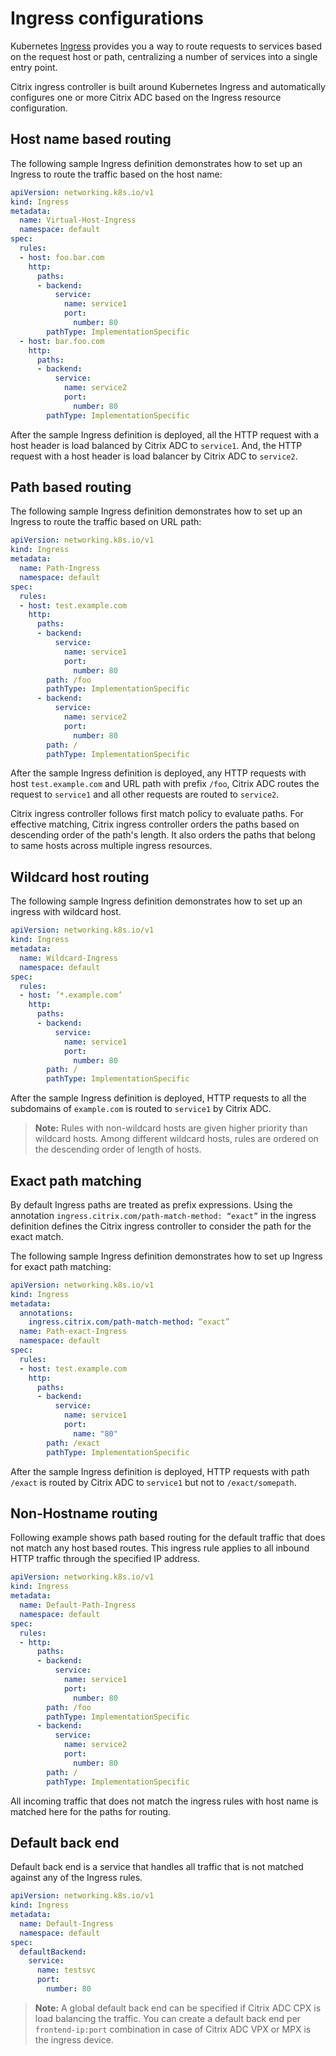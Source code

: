 # Ingress configurations

Kubernetes [Ingress](https://kubernetes.io/docs/concepts/services-networking/ingress/) provides you a way to route requests to services based on the request host or path, centralizing a number of services into a single entry point.

Citrix ingress controller is built around Kubernetes Ingress and automatically configures one or more Citrix ADC based on the Ingress resource configuration.

## Host name based routing

The following sample Ingress definition demonstrates how to set up an Ingress to route the traffic based on the host name:

```yml
apiVersion: networking.k8s.io/v1
kind: Ingress
metadata:
  name: Virtual-Host-Ingress
  namespace: default
spec:
  rules:
  - host: foo.bar.com
    http:
      paths:
      - backend:
          service:
            name: service1
            port:
              number: 80
        pathType: ImplementationSpecific
  - host: bar.foo.com
    http:
      paths:
      - backend:
          service:
            name: service2
            port:
              number: 80
        pathType: ImplementationSpecific
```

After the sample Ingress definition is deployed, all the HTTP request with a host header is load balanced by Citrix ADC to `service1`. And, the HTTP request with a host header is load balancer by Citrix ADC to `service2`.

## Path based routing

The following sample Ingress definition demonstrates how to set up an Ingress to route the traffic based on URL path:

```yml
apiVersion: networking.k8s.io/v1
kind: Ingress
metadata:
  name: Path-Ingress
  namespace: default
spec:
  rules:
  - host: test.example.com
    http:
      paths:
      - backend:
          service:
            name: service1
            port:
              number: 80
        path: /foo
        pathType: ImplementationSpecific
      - backend:
          service:
            name: service2
            port:
              number: 80
        path: /
        pathType: ImplementationSpecific
```

After the sample Ingress definition is deployed, any HTTP requests with host `test.example.com` and URL path with prefix `/foo`, Citrix ADC routes the request to `service1` and all other requests are routed to `service2`.

Citrix ingress controller follows first match policy to evaluate paths. For effective matching, Citrix ingress controller orders the paths based on descending order of the path's length. It also orders the paths that belong to same hosts across multiple ingress resources.

## Wildcard host routing

The following sample Ingress definition demonstrates how to set up an ingress with wildcard host.

```yml
apiVersion: networking.k8s.io/v1
kind: Ingress
metadata:
  name: Wildcard-Ingress
  namespace: default
spec:
  rules:
  - host: ’*.example.com’
    http:
      paths:
      - backend:
          service:
            name: service1
            port:
              number: 80
        path: /
        pathType: ImplementationSpecific
```

After the sample Ingress definition is deployed, HTTP requests to all the subdomains of `example.com` is routed to `service1` by Citrix ADC.

>**Note:**
> Rules with non-wildcard hosts are given higher priority than wildcard hosts. Among different wildcard hosts, rules are ordered on the descending order of length of hosts.

## Exact path matching

By default Ingress paths are treated as prefix expressions. Using the annotation `ingress.citrix.com/path-match-method: “exact”` in the ingress definition defines the Citrix ingress controller to consider the path for the exact match.

The following sample Ingress definition demonstrates how to set up Ingress for exact path matching:

```yml
apiVersion: networking.k8s.io/v1
kind: Ingress
metadata:
  annotations:
    ingress.citrix.com/path-match-method: “exact”
  name: Path-exact-Ingress
  namespace: default
spec:
  rules:
  - host: test.example.com
    http:
      paths:
      - backend:
          service:
            name: service1
            port:
              name: "80"
        path: /exact
        pathType: ImplementationSpecific
```

After the sample Ingress definition is deployed, HTTP requests with path `/exact` is routed by Citrix ADC to `service1` but not to `/exact/somepath`.

## Non-Hostname routing

Following example shows path based routing for the default traffic that does not match any host based routes. This ingress rule applies to all inbound HTTP traffic through the specified IP address.

```yml
apiVersion: networking.k8s.io/v1
kind: Ingress
metadata:
  name: Default-Path-Ingress
  namespace: default
spec:
  rules:
  - http:
      paths:
      - backend:
          service:
            name: service1
            port:
              number: 80
        path: /foo
        pathType: ImplementationSpecific
      - backend:
          service:
            name: service2
            port:
              number: 80
        path: /
        pathType: ImplementationSpecific
```

All incoming traffic that does not match the ingress rules with host name is matched here for the paths for routing.

## Default back end

Default back end is a service that handles all traffic that is not matched against any of the Ingress rules.

```yml
apiVersion: networking.k8s.io/v1
kind: Ingress
metadata:
  name: Default-Ingress
  namespace: default
spec:
  defaultBackend:
    service:
      name: testsvc
      port:
        number: 80

```

>**Note:**
> A global default back end can be specified if Citrix ADC CPX is load balancing the traffic. You can create a default back end per `frontend-ip:port` combination in case of Citrix ADC VPX or MPX is the ingress device.
